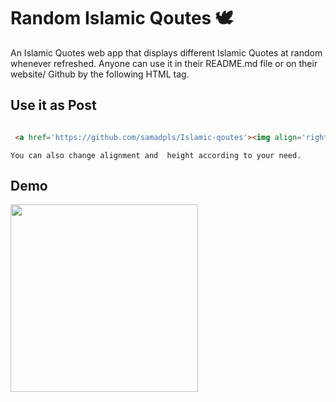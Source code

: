 

# Random Islamic Qoutes 🕊
An Islamic Quotes web app that displays different Islamic Quotes at random whenever refreshed.
Anyone can use it in their README.md file or on their website/ Github by the following HTML tag.<br>

## Use it as Post
```html

 <a href='https://github.com/samadpls/Islamic-qoutes'><img align='right' src='https://islamic-qoutes.cyclic.app/' height=300 alt='samadpls/islamic-qoutes'></a>

```
`You can also change alignment and  height according to your need.`
## Demo

<img src='https://islamic-qoutes.cyclic.app' height=300><br>





